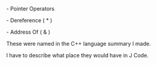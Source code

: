 ﻿\- Pointer Operators

\- Dereference ( \* )

\- Address Of ( & )

These were named in the C++ language  summary I made.

I have to describe what place they would have in J Code.

